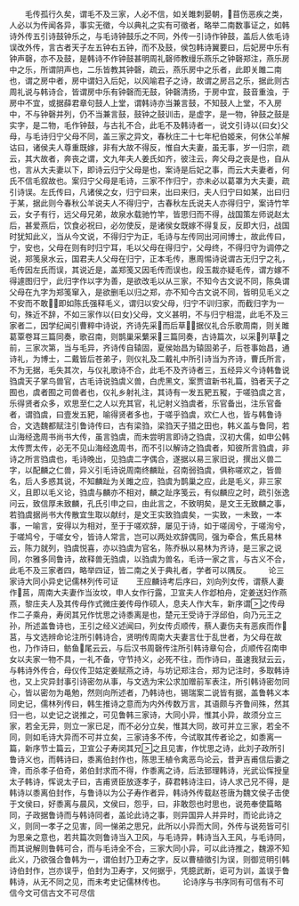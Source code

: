 <!-- { "loadSidebar": true } -->
　　毛传孤行久矣，谓毛不及三家，人必不信，如关雎刺晏朝，苜伤恶疾之类，人必以为传闻各异，事实无徵，今以典礼之实有可徵者，略举二南数事证之，如韩诗外传五引诗鼓钟乐之，与毛诗钟鼓乐之不同，外传一引诗作钟鼓，盖后人依毛诗误改外传，言古者天子左五钟右五钟，而不及鼓，侯包韩诗翼要曰，后妃房中乐有钟声磬，亦不及鼓，是韩诗不作钟鼓甚明周礼磬师教缦乐燕乐之钟磬郑注，燕乐房中之乐，所谓阴声也，二乐皆教其钟磬，疏云，燕乐房中之乐者，此即关雎二南也，谓之房中者，房中谓妇入后妃，以风喻君子之诗，故谓之房吕之乐，据此则古周礼说与韩诗合，皆谓房中乐有钟磬而无鼓，钟磬清扬，于房中宜，鼓音重浊，于房中不宜，或据薛君章句鼓人上堂，谓韩诗亦当兼言鼓，不知鼓人上堂，不入房中，不与钟磬并列，仍不当兼言鼓，鼓钟之鼓训击，是虚字，是一物，钟鼓之鼓是实字，是二物，毛作钟鼓，与古礼不合，此毛不及韩诗者一，说文引诗以{曰女}父母，与毛诗归宁父母不同，盖三家之异文，春秋庄二十七年杞伯姬来，何休公羊解诂曰，诸侯夫人尊重既嫁，非有大故不得反，惟自大夫妻，虽无事，岁一归宗，疏云，其大故者，奔丧之谓，文九年夫人姜氏如齐，彼注云，奔父母之丧是也，自从也，言从大夫妻以下，即诗云归宁父母是也，案诗是后妃之事，而云大夫妻者，何氏不信毛叙故也。案归宁父母是毛诗，三家不作归宁，亦未必以葛罩为大夫妻，疏引诗误。左氏传曰，凡诸侯之女，归宁曰来，出曰来归，夫人归宁曰如某，出曰归于某，据此则今春秋公羊说夫人不得归宁，古春秋左氏说夫人亦得归宁，案诗竹竿云，女子有行，远父母兄弟，故泉水载驰竹竿，皆思归而不得，战国策左师说赵太后，甚爱燕后，饮食必祝曰，必勿使反，是诸侯女既嫁不得复反，反即大归，战国时犹知此义，当从今文说，不得归宁为正，毛诗与左传同出河间博士，故此传曰，宁，安也，父母在则有时归宁耳，毛以父母在得归宁，父母终，不得归守为调停之说，郑笺泉水云，国君夫人父母在归宁，正本毛传，惠周惕诗说谓古无归宁之礼，毛传因左氏而误，其说近是，盖郑笺又因毛传而误也，段玉裁亦疑毛传，谓方嫁不得遽图归宁，此归字作以字为善，是欲改毛以从三家，不知今古文说不同，陈奂谓父母在九字为郑笺窜入，是欲删毛以归之郑，亦不知今古文说不同，皆明见毛义之不安而不敢，即如陈氏强释毛义，谓归以安父母，归宁不训归家，而截归字为一句，殊近不辞，不如三家作以{曰女}父母，文义甚明，不与归宁相混，此毛不及三家者二，因学纪闻引曹粹中诗说，齐诗先采而后草，据仪礼合乐歌周南，则关雎葛覃卷耳三篇同奏，歌召南，则鹊巢采蘩采三篇同奏，古诗篇次，以采列草之前，三家次第，当与毛异，齐诗传自辕固，夏侯始昌为辕固弟子，后苍事始昌，通诗礼，为博士，二戴皆后苍弟子，则仪礼及二戴礼中所引诗当为齐诗，曹氏所言，不为无据，毛失其次，与仪礼歌诗不合，此毛不及齐诗者三，五经异义今诗韩鲁说驺虞天子掌鸟兽官，古毛诗说驺虞义兽，白虎黑文，案贾谊新书礼篇，驺者天子之囿也，虞者囿之司兽者也，仪礼乡射礼注，其诗有一发五豝五豵，于嗟驺虞之言，乐得贤者众多，欢思至仁之人以充其官，礼记射义驺虞者，乐官备出，注乐官备者，谓驺虞，曰壹发五豝，喻得贤者多也，于嗟乎驺虞，欢仁人也，皆与韩鲁诗合，文选魏都赋注引鲁诗传曰，古有梁驺，梁驺天子猎之田也，韩义盖与鲁同，若山海经逸周书尚书大传，虽言驺虞，而未尝明言即诗之驺虞，汉初大儒，如申公韩太传贾太传，必无不见山海经逸周书，而不引以解诗之驺虞者，知彼所言驺虞，非诗之所言驺虞也，毛诗晚出，见驺虞二字偶合，遂据以易三家旧说，撰出义兽二字，以配麟之仁兽，异义引毛诗说周南终麟趾，召南弱驺虞，俱称嗟欢之，皆兽名，后人多惑其说，不知麟趾为关雎之应，驺虞为鹊巢之应，此是毛义，非三家义，且即以毛义论，驺虞与麟亦不相对，麟之趾序笺云，有似麟应之时，疏引张逸问云，致信厚未致麟，孔氏引申之曰，由此言之，不致明矣，是文王无致麟之事，若驺虞据尚书大传散宜生取以献纣，是文王实致驺虞矣，一实致，一未致，一本事，一喻言，安得以为相对，至于于嗟欢辞，屡见于诗，如于嗟阔兮，于嗟洵兮，于嗟鸠兮，于嗟女兮，皆诗人常言，岂可以两处欢辞偶同，强为牵合，焦氏易林云，陈力就列，驺虞悦喜，亦以驺虞为官名，陈乔枞以易林为齐诗，是三家之说同，尔雅多同鲁诗，故释兽无驺虞，以驺虞为兽名，毛诗一家之言，与古义不合，此毛不及三家者四，略举四证，皆二南之关于典礼者，学者可以隅反。
　　论三家诗大同小异史记儒林列传可证
　　王应麟诗考后序曰，刘向列女传，谓蔡人妻作莒，周南大夫妻作当汝坟，申人女作行露，卫宣夫人作邶柏舟，定姜送妇作燕燕，黎庄夫人及其传母作式微庄姜传母作硕人，息夫人作大车，新序谓之传母作二子乘舟，寿闵其兄作忧思之诗黍离是也，楚元王受诗于浮邱伯，向乃元王之孙，所述盖鲁诗也，王引之经义述闻曰，列女传贞顺传，蔡人妻伤夫有恶疾而作莒，与文选辨命论注所引韩诗合，贤明传周南大夫妻言仕于乱世者，为父母在故也，乃作诗曰，鲂鱼尾云云，与后汉书周磬传注所引韩诗章句合，贞顺传召南申女以夫家一物不具，一礼不备，守节持义，必死不往，而作诗曰，虽速我狱云云，与韩诗外传合，母仪传卫姑定姜赋燕之诗，与坊记郑注合，郑为记注时，多取韩诗也，又上灾异封事引诗密勿从事，与文选为宋公求加赠前军表注，所引韩诗密勿同心，皆以密勿为黾勉，然则向所述者，乃韩诗也，锡瑞案二说皆有据，盖鲁韩义本同史记，儒林列传曰，韩生推诗之意而为内外传数万言，其语颇与齐鲁间殊，然其归一也，以史记之说推之，可见鲁韩三家诗，大同小异，惟其小异，故须分立三家，若全无异，则立一家已足，而不必分立矣，惟其大同，故可并立三家，若全不同，则如毛诗大异而不可并立矣，三家诗多不传，今试取其传者论之，如黍离一篇，新序节士篇云，卫宣公子寿闵其兄之且见害，作忧思之诗，此刘子政所引鲁诗义也，而韩诗曰，黍离伯封作也，陈思王植令禽恶鸟论云，昔尹吉甫信后妻之谗，而杀孝子伯奇，弟伯封求而不得，作黍离之诗，后法郅理韩诗，光武讼恽授皇太子韩诗，恽说太子曰，吉甫贤臣放逐孝子，薛君韩诗注曰，诗人求己兄不得，是韩诗以黍离伯封作，与鲁诗以为公子寿作者异，韩诗外传载赵苍唐为魏文侯子击使于文侯曰，好黍离与晨风，文侯曰，怨乎，曰，非敢怨也时思也，说苑奉使篇略同，子政据鲁诗而与韩诗同者，盖论此诗之事，则异国异人并异时，而论此诗之义，则同一孝子之见害，同一悌弟之思兄，此所以小异而大同，外传与说苑皆可引为思亲之意也，若共篇次则鲁诗当入卫风，与毛诗异，韩诗当入王风，与毛诗同，而其说解则鲁韩可合，而与毛诗全不合，三家大同小异，可以此诗推之，魏源不知此义，乃欲强合鲁韩为一，谓伯封乃卫寿之字，反以曹植徵引为误，则御览明引韩诗伯封作，岂亦误乎，伯封为卫寿字，又何据乎，凭臆武断，讵可为训，盖误于鲁韩诗，从无不同之见，而未考史记儒林传也。
　　论诗序与书序同有可信有不可信今文可信古文不可尽信
